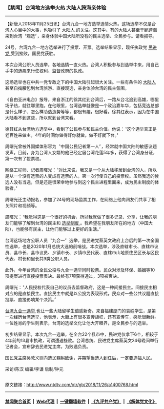 ### 【禁闻】台湾地方选举火热 大陆人跨海亲体验
------------------------

<div class="wysiwyg">
 【新唐人2018年11月25日讯】台湾九合一地方选举选情火热。这场选举不仅是台湾人心目中的大事，也吸引了
 <a href="http://www.ntdtv.com/xtr/gb/articlelistbytag_大陆人.html" target="_blank">
  大陆人
 </a>
 的关注。这其中，有的大陆人甚至干脆跨海来到台湾〝观选〞，亲身体验中国大陆所没有的民主选举、全民参与。请看报导。
 <br/>
 <br/>
 24号，台湾九合一地方选举进行了投票、开票。选举结果显示，现任执政党
 <a href="http://www.ntdtv.com/xtr/gb/articlelistbytag_民进党.html" target="_blank">
  民进党
 </a>
 受到挫败，国民党获胜。
 <br/>
 <br/>
 本次台湾公职人员选举，各地选情一直火热。台湾人积极参与到选举中来，用自己手中的选票来行使权利、监督政府的执政。
 <br/>
 <br/>
 这场选举也在中共一党专政之下的中国大陆引起很大关注。一些有条件的
 <a href="http://www.ntdtv.com/xtr/gb/articlelistbytag_大陆人.html" target="_blank">
  大陆人
 </a>
 甚至自掏腰包到台湾旅游、直接观选，亲身体验台湾的民主氛围。
 <br/>
 <br/>
 《自由亚洲电台》报导，来自浙江的徐其红到台湾后，一路从台北追到高雄，哪里场子热，就往哪里跑。在他眼里，台湾选举就像是一个政治嘉年华，包括竞选总部是什么样子、怎么样助选造势等等，都很有趣，很好看。徐其红表示，因为在中国大陆看不到这些，所以就到台湾来看。
 <br/>
 <br/>
 徐其红从台湾地方选举中，看到了公民参与和民主价值。他说：〝这个选举真正是老百姓来做主，4年的时间你做得好你就做，做不好就下台。〞
 <br/>
 <br/>
 周曙光曾被外国媒体形容为〝中国公民记者第一人〞，经常就中国大陆的敏感议题发声。目前，身为台湾人女婿的他已经定居台湾花莲5年多，获得了台湾身分证，第一次有了投票权。
 <br/>
 <br/>
 网络工程师、记者周曙光：〝对比来说，我又是一个从大陆移居到台湾的人，所以是从一个没有选票的人变成有选票的人，第一次行使自己的投票权。虽然我选的候选人没有当选，但是还是很荣幸地参与到这个民主进程里面来，成为民主制度的体验者。〞
 <br/>
 <br/>
 周曙光还主动报名，参加了24号的现场监票工作，在网络上他向网友们共享了相关照片和视频等。
 <br/>
 <br/>
 周曙光：〝我觉得这是一个很好的机会，所以我就做了很多记录、分享，让我的朋友们能够了解到台湾的民主和
 <a href="http://www.ntdtv.com/xtr/gb/articlelistbytag_选举制度.html" target="_blank">
  选举制度
 </a>
 。我希望在我朋友所在的地方（中国大陆），也能够有民主，让他们能够过上更好的生活。〞
 <br/>
 <br/>
 台湾这场地方公职人员〝九合一〞选举，是民进党蔡英文政府上台后的第一次全国性选举，也是2020年1月总统大选的前哨战。本次选举，涉及直辖市长、直辖市议员、县市长、县市议员、乡镇市长、乡镇市民代表、直辖市山地原住民区长与区民代表、村长和里长共9类公职人员。
 <br/>
 <br/>
 此外，今年台湾的全民公投与九合一选举同时投票。民众对涉及环保、婚姻等10项提案进行直接投票表决。最终有7项获得通过，3项被否决。
 <br/>
 <br/>
 周曙光：〝人民授权代表自己的议员去监督政府，这是一种间接民主。间接民主相对应的是直接民主。直接民主中就是以公投为表现形式，民众对一些公共议题直接投票、直接影响某个决策。〞
 <br/>
 <br/>
 <a href="http://www.ntdtv.com/xtr/gb/articlelistbytag_台湾九合一选举.html" target="_blank">
  台湾九合一选举
 </a>
 也让一些大陆留学生倍感新奇。来自福建厦门的袁姓学生，是第一次经历台湾选举，他表示，大街上有很多宣传旗帜，还有宣传车，感觉很新鲜。一位姓肖的学生则表示，台湾的选举文化让他大开眼界，是全民参与的选举。
 <br/>
 <br/>
 初步结果显示，本次九合一选举，在全台22个县市中，民进党仅拿下6个，相较于4年前的13县市执政，可谓遭遇挫败。台湾总统、民进党主席蔡英文24号晚间举行记者会，宣布辞去民进党主席，为败选负责。
 <br/>
 <br/>
 国民党主席吴敦义则向选民鞠躬致谢，并期望当选人到任后，一定要造福人民。
 <br/>
 <br/>
 采访/陈汉 编辑/李谦 后制/钟元
</div>

<br/>原文链接：http://www.ntdtv.com/xtr/gb/2018/11/26/a1400768.html


------------------------
#### [禁闻聚合首页](https://github.com/gfw-breaker/banned-news/blob/master/README.md) &nbsp;|&nbsp; [Web代理](https://github.com/gfw-breaker/open-proxy/blob/master/README.md) &nbsp;|&nbsp; [一键翻墙软件](https://github.com/gfw-breaker/nogfw/blob/master/README.md) &nbsp;|&nbsp; [《九评共产党》](https://github.com/gfw-breaker/9ping.md/blob/master/README.md#九评之一评共产党是什么) &nbsp;|&nbsp; [《解体党文化》](https://github.com/gfw-breaker/jtdwh.md/blob/master/README.md#绪论)